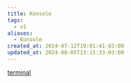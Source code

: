 ```yaml
---
title: Konsole
tags:
  - v1
aliases:
  - Konsole
created_at: 2024-07-12T19:01:41-03:00
updated_at: 2024-08-05T13:15:33-03:00
---
```


[terminal](../../../../sementes/2024/07/2024-07-09-Emulador_de_terminal.md)